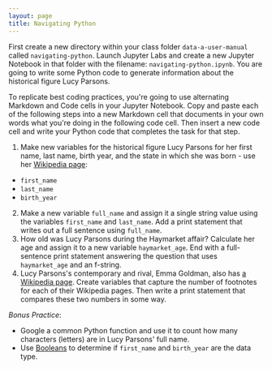 ```yaml
---
layout: page
title: Navigating Python
---
```


First create a new directory within your class folder `data-a-user-manual` called `navigating-python`. Launch Jupyter Labs and create a new Jupyter Notebook in that folder with the filename: `navigating-python.ipynb`. You are going to write some Python code to generate information about the historical figure Lucy Parsons. 

To replicate best coding practices, you're going to use alternating Markdown and Code cells in your Jupyter Notebook. Copy and paste each of the following steps into a new Markdown cell that documents in your own words what you're doing in the following code cell. Then insert a new code cell and write your Python code that completes the task for that step. 

1. Make new variables for the historical figure Lucy Parsons for her first name, last name, birth year, and the state in which she was born - use her [Wikipedia page](https://en.wikipedia.org/wiki/Lucy_Parsons):
  - `first_name`
  - `last_name`
  - `birth_year`
2. Make a new variable `full_name` and assign it a single string value using the variables `first_name` and `last_name`. Add a print statement that writes out a full sentence using `full_name`.
3. How old was Lucy Parsons during the Haymarket affair? Calculate her age and assign it to a new variable `haymarket_age`. End with a full-sentence print statement answering the question that uses `haymarket_age` and an f-string.
4. Lucy Parsons's contemporary and rival, Emma Goldman, also has [a Wikipedia page](https://en.wikipedia.org/wiki/Emma_Goldman). Create variables that capture the number of footnotes for each of their Wikipedia pages. Then write a print statement that compares these two numbers in some way.

*Bonus Practice*:

- Google a common Python function and use it to count how many characters (letters) are in Lucy Parsons' full name.
- Use [Booleans](https://melaniewalsh.github.io/Intro-Cultural-Analytics/02-Python/05-Data-Types.html#:~:text=72%20%25%2010-,Booleans,-%C2%B6) to determine if `first_name` and `birth_year` are the data type.